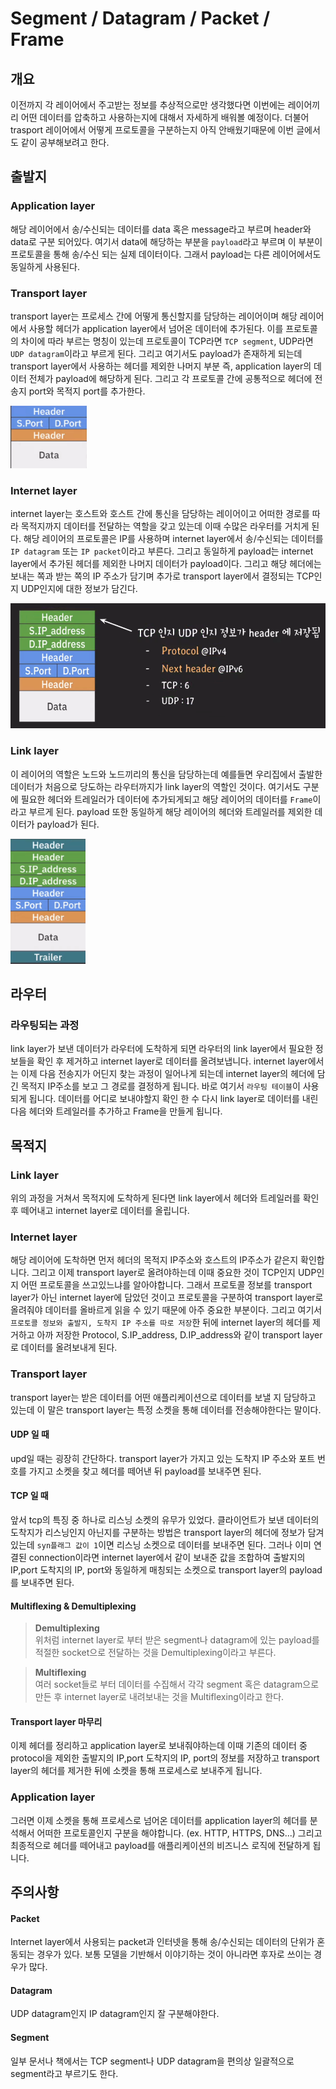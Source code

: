 # Segment / Datagram / Packet / Frame

## 개요
이전까지 각 레이어에서 주고받는 정보를 추상적으로만 생각했다면 이번에는 레이어끼리 어떤 데이터를 압축하고 사용하는지에 대해서 자세하게 배워볼 예정이다. 더불어 trasport 레이어에서 어떻게 프로토콜을 구분하는지 아직 안배웠기때문에 이번 글에서도 같이 공부해보려고 한다.

## 출발지
### Application layer
해당 레이어에서 송/수신되는 데이터를 data 혹은 message라고 부르며 header와 data로 구분 되어있다. 여기서 data에 해당하는 부분을 `payload`라고 부르며 이 부분이 프로토콜을 통해 송/수신 되는 실제 데이터이다. 그래서 payload는 다른 레이어에서도 동일하게 사용된다.

### Transport layer
transport layer는 프로세스 간에 어떻게 통신할지를 담당하는 레이어이며 해당 레이어에서 사용할 헤더가 application layer에서 넘어온 데이터에 추가된다. 이를 프로토콜의 차이에 따라 부르는 명칭이 있는데 프로토콜이 TCP라면 `TCP segment`, UDP라면 `UDP datagram`이라고 부르게 된다. 그리고 여기서도 payload가 존재하게 되는데 transport layer에서 사용하는 헤더를 제외한 나머지 부분 즉, application layer의 데이터 전체가 payload에 해당하게 된다. 그리고 각 프로토콜 간에 공통적으로 헤더에 전송지 port와 목적지 port를 추가한다.

<img src="./images/transport_layer.png" alt="transport_layer" height="100">

### Internet layer
internet layer는 호스트와 호스트 간에 통신을 담당하는 레이어이고 어떠한 경로를 따라 목적지까지 데이터를 전달하는 역할을 갖고 있는데 이때 수많은 라우터를 거치게 된다. 해당 레이어의 프로토콜은 IP를 사용하며 internet layer에서 송/수신되는 데이터를 `IP datagram` 또는 `IP packet`이라고 부른다. 그리고 동일하게 payload는 internet layer에서 추가된 헤더를 제외한 나머지 데이터가 payload이다. 그리고 해당 헤더에는 보내는 쪽과 받는 쪽의 IP 주소가 담기며 추가로 transport layer에서 결정되는 TCP인지 UDP인지에 대한 정보가 담긴다.

<img src="./images/internet_layer.png" alt="internet_layer" height="200">

### Link layer
이 레이어의 역할은 노드와 노드끼리의 통신을 담당하는데 예를들면 우리집에서 출발한 데이터가 처음으로 당도하는 라우터까지가 link layer의 역할인 것이다. 여기서도 구분에 필요한 헤더와 트레일러가 데이터에 추가되게되고 해당 레이어의 데이터를 `Frame`이라고 부르게 된다. payload 또한 동일하게 해당 레이어의 헤더와 트레일러를 제외한 데이터가 payload가 된다.

<img src="./images/link_layer.png" alt="link_layer" height="200">

## 라우터
### 라우팅되는 과정
link layer가 보낸 데이터가 라우터에 도착하게 되면 라우터의 link layer에서 필요한 정보들을 확인 후 제거하고 internet layer로 데이터를 올려보냅니다. internet layer에서는 이제 다음 전송지가 어딘지 찾는 과정이 일어나게 되는데 internet layer의 헤더에 담긴 목적지 IP주소를 보고 그 경로를 결정하게 됩니다. 바로 여기서 `라우팅 테이블`이 사용되게 됩니다. 데이터를 어디로 보내야할지 확인 한 수 다시 link layer로 데이터를 내린다음 헤더와 트레일러를 추가하고 Frame을 만들게 됩니다. 

## 목적지
### Link layer
위의 과정을 거쳐서 목적지에 도착하게 된다면 link layer에서 헤더와 트레일러를 확인 후 떼어내고 internet layer로 데이터를 올립니다. 

### Internet layer
해당 레이어에 도착하면 먼저 헤더의 목적지 IP주소와 호스트의 IP주소가 같은지 확인합니다. 그리고 이제 transport layer로 올려야하는데 이때 중요한 것이 TCP인지 UDP인지 어떤 프로토콜을 쓰고있느냐를 알아야합니다. 그래서 프로토콜 정보를 transport layer가 아닌 internet layer에 담았던 것이고 프로토콜을 구분하여 transport layer로 올려줘야 데이터를 올바르게 읽을 수 있기 때문에 아주 중요한 부분이다. 그리고 여기서 `프로토콜 정보와 출발지, 도착지 IP 주소를 따로 저장`한 뒤에 internet layer의 헤더를 제거하고 아까 저장한 Protocol, S.IP_address, D.IP_address와 같이 transport layer로 데이터를 올려보내게 된다.

### Transport layer
transport layer는 받은 데이터를 어떤 애플리케이션으로 데이터를 보낼 지 담당하고 있는데 이 말은 transport layer는 특정 소켓을 통해 데이터를 전송해야한다는 말이다.

#### UDP 일 때
upd일 때는 굉장히 간단하다. transport layer가 가지고 있는 도착지 IP 주소와 포트 번호를 가지고 소켓을 찾고 헤더를 떼어낸 뒤 payload를 보내주면 된다.

#### TCP 일 때
앞서 tcp의 특징 중 하나로 리스닝 소켓의 유무가 있었다. 클라이언트가 보낸 데이터의 도착지가 리스닝인지 아닌지를 구분하는 방법은 transport layer의 헤더에 정보가 담겨있는데 `syn플래그 값이 1`이면 리스닝 소켓으로 데이터를 보내주면 된다. 그러나 이미 연결된 connection이라면 internet layer에서 같이 보내준 값을 조합하여 출발지의 IP,port 도착지의 IP, port와 동일하게 매칭되는 소켓으로 transport layer의 payload를 보내주면 된다.

#### Multiflexing & Demultiplexing
> <b>Demultiplexing</b>  
> 위처럼 internet layer로 부터 받은 segment나 datagram에 있는 payload를 적절한 socket으로 전달하는 것을 Demultiplexing이라고 부른다.

> <b>Multiflexing</b>  
> 여러 socket들로 부터 데이터를 수집해서 각각 segment 혹은 datagram으로 만든 후 internet layer로 내려보내는 것을 Multiflexing이라고 한다.

#### Transport layer 마무리
이제 헤더를 정리하고 application layer로 보내줘야하는데 이때 기존의 데이터 중 protocol을 제외한 출발지의 IP,port 도착지의 IP, port의 정보를 저장하고 transport layer의 헤더를 제거한 뒤에 소켓을 통해 프로세스로 보내주게 됩니다.

### Application layer
그러면 이제 소켓을 통해 프로세스로 넘어온 데이터를 application layer의 헤더를 분석해서 어떠한 프로토콜인지 구분을 해야합니다. (ex. HTTP, HTTPS, DNS...) 그리고 최종적으로 헤더를 떼어내고 payload를 애플리케이션의 비즈니스 로직에 전달하게 됩니다.

## 주의사항
#### Packet
Internet layer에서 사용되는 packet과 인터넷을 통해 송/수신되는 데이터의 단위가 혼동되는 경우가 있다. 보통 모델을 기반해서 이야기하는 것이 아니라면 후자로 쓰이는 경우가 많다. 

#### Datagram
UDP datagram인지 IP datagram인지 잘 구분해야한다.

#### Segment
일부 문서나 책에서는 TCP segment나 UDP datagram을 편의상 일괄적으로 segment라고 부르기도 한다.